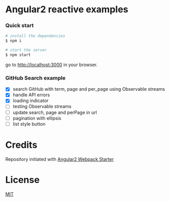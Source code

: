 # Angular2 reactive examples

### Quick start

```bash
# install the dependencies
$ npm i

# start the server
$ npm start
```
go to [http://localhost:3000](http://localhost:3000) in your browser.

### GitHub Search example

- [x] search GitHub with term, page and per_page using Observable streams
- [x] handle API errors
- [x] loading indicator
- [ ] testing Observable streams
- [ ] update search, page and perPage in url
- [ ] pagination with ellipsis
- [ ] list style button

# Credits

Repository initiated with [Angular2 Webpack Starter](https://github.com/AngularClass/angular2-webpack-starter)

# License

[MIT](/LICENSE)
